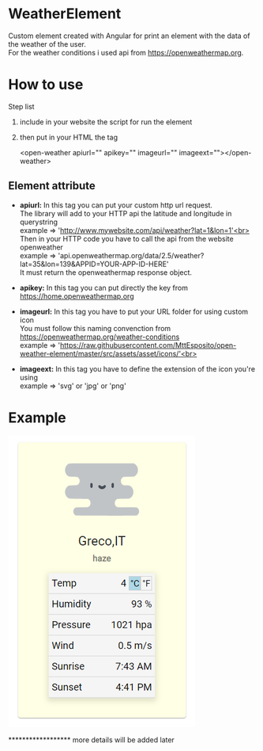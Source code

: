 # WeatherElement

Custom element created with Angular for print an element with the data of the weather of the user.
<br>
For the weather conditions i used api from https://openweathermap.org.

# How to use

Step list

1) include in your website the script for run the element
  
    <script type="text/javascript" src="element/dist/weather-element.min.js"></script>


2) then put in your HTML the tag 

    \<open-weather apiurl="" apikey="" imageurl="" imageext="">\</open-weather>
  
  
## Element attribute 

  * <strong>apiurl:</strong> 
            In this tag you can put your custom http url request.<br>
            The library will add to your HTTP api the latitude and longitude in querystring<br>
            example => 'http://www.mywebsite.com/api/weather?lat=1&lon=1'<br>
            Then in your HTTP code you have to call the api from the website openweather<br>
            example => 'api.openweathermap.org/data/2.5/weather?lat=35&lon=139&APPID=YOUR-APP-ID-HERE'<br>
            It must return the openweathermap response object.
         
  * <strong>apikey:</strong> In this tag you can put directly the key from https://home.openweathermap.org<br>                  
      
  * <strong>imageurl:</strong>
            In this tag you have to put your URL folder for using custom icon<br> 
            You must follow this naming convenction from https://openweathermap.org/weather-conditions<br>
            example => 'https://raw.githubusercontent.com/MttEsposito/open-weather-element/master/src/assets/asset/icons/'<br>
         
  * <strong>imageext:</strong> 
            In this tag you have to define the extension of the icon you're using<br>
            example => 'svg' or 'jpg' or 'png'<br>
      
     
# Example

<img src="https://raw.githubusercontent.com/MttEsposito/open-weather-element/master/src/assets/asset/image/example.PNG"/>

****************** more details will be added later
